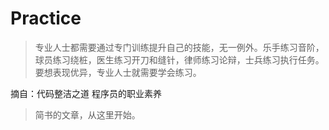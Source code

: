 # Practice
>专业人士都需要通过专门训练提升自己的技能，无一例外。乐手练习音阶，球员练习绕桩，医生练习开刀和缝针，律师练习论辩，士兵练习执行任务。要想表现优异，专业人士就需要学会练习。

摘自：代码整洁之道 程序员的职业素养


> 简书的文章，从这里开始。

